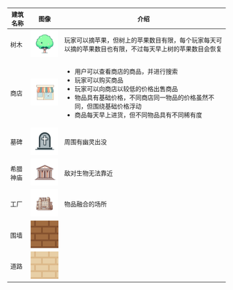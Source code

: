| 建筑名称 | 图像                                                         | 介绍                                                         |
|------| ------------------------------------------------------------ | ------------------------------------------------------------ |
| 树木   | <img src="../sandbox_town_frontend/src/assets/img/TREE.png" width="120" /> | 玩家可以摘苹果，但树上的苹果数目有限，每个玩家每天可以摘的苹果数目也有限，不过每天早上树的苹果数目会恢复 |
| 商店   | <img src="../sandbox_town_frontend/src/assets/img/STORE.png" width="120" /> | <ul><li>用户可以查看商店的商品，并进行搜索</li><li>玩家可以购买商品</li><li>玩家可以向商店以较低的价格出售商品</li><li>物品具有基础价格，不同商店同一物品的价格虽然不同，但围绕基础价格浮动</li><li>商品每天早上进货，但不同物品具有不同稀有度 </ul> |
| 墓碑   | <img src="../sandbox_town_frontend/src/assets/img/TOMBSTONE.png" width="120" /> | 周围有幽灵出没 |
| 希腊神庙 | <img src="../sandbox_town_frontend/src/assets/img/GREEK_TEMPLE.png" width="120" /> | 敌对生物无法靠近 |
| 工厂  | <img src="../sandbox_town_frontend/src/assets/img/FACTORY.png" width="120" /> | 物品融合的场所 |
| 围墙  | <img src="../sandbox_town_frontend/src/assets/img/WALL.png" width="120" /> | |
| 道路 | <img src="../sandbox_town_frontend/src/assets/img/ROAD.png" width="120" /> | |